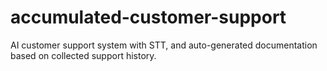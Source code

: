 # accumulated-customer-support
AI customer support system with STT, and auto-generated documentation based on collected support history.
